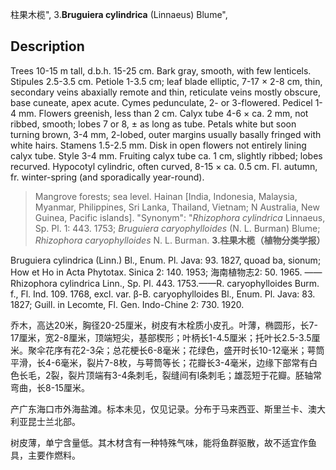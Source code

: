 柱果木榄",
3.**Bruguiera cylindrica** (Linnaeus) Blume",

## Description
Trees 10-15 m tall, d.b.h. 15-25 cm. Bark gray, smooth, with few lenticels. Stipules 2.5-3.5 cm. Petiole 1-3.5 cm; leaf blade elliptic, 7-17 × 2-8 cm, thin, secondary veins abaxially remote and thin, reticulate veins mostly obscure, base cuneate, apex acute. Cymes pedunculate, 2- or 3-flowered. Pedicel 1-4 mm. Flowers greenish, less than 2 cm. Calyx tube 4-6 × ca. 2 mm, not ribbed, smooth; lobes 7 or 8, ± as long as tube. Petals white but soon turning brown, 3-4 mm, 2-lobed, outer margins usually basally fringed with white hairs. Stamens 1.5-2.5 mm. Disk in open flowers not entirely lining calyx tube. Style 3-4 mm. Fruiting calyx tube ca. 1 cm, slightly ribbed; lobes recurved. Hypocotyl cylindric, often curved, 8-15 × ca. 0.5 cm. Fl. autumn, fr. winter-spring (and sporadically year-round).

> Mangrove forests; sea level. Hainan [India, Indonesia, Malaysia, Myanmar, Philippines, Sri Lanka, Thailand, Vietnam; N Australia, New Guinea, Pacific islands].
  "Synonym": "*Rhizophora cylindrica* Linnaeus, Sp. Pl. 1: 443. 1753; *Bruguiera caryophylloides* (N. L. Burman) Blume; *Rhizophora caryophylloides* N. L. Burman.
**3.柱果木榄（植物分类学报）**

Bruguiera cylindrica (Linn.) Bl., Enum. Pl. Java: 93. 1827, quoad ba, sionum; How et Ho in Acta Phytotax. Sinica 2: 140. 1953; 海南植物志2: 50. 1965. ——Rhizophora cylindrica Linn., Sp. Pl. 443. 1753.——R. caryophylloides Burm. f., Fl. Ind. 109. 1768, excl. var. β-B. caryophylloides Bl., Enum. Pl. Java: 83. 1827; Guill. in Lecomte, Fl. Gen. Indo-Chine 2: 730. 1920.

乔木，高达20米，胸径20-25厘米，树皮有木栓质小皮孔。叶薄，椭圆形，长7-17厘米，宽2-8厘米，顶端短尖，基部楔形；叶柄长1-4.5厘米；托叶长2.5-3.5厘米。聚伞花序有花2-3朵；总花梗长6-8毫米；花绿色，盛开时长10-12毫米；萼筒平滑，长4-6毫米，裂片7-8枚，与萼筒等长；花瓣长3-4毫米，边缘下部常有白色长毛，2裂，裂片顶端有3-4条刺毛，裂缝间有l条刺毛；雄蕊短于花瓣。胚轴常弯曲，长8-15厘米。

产广东海口市外海盐滩。标本未见，仅见记录。分布于马来西亚、斯里兰卡、澳大利亚昆士兰北部。

树皮薄，单宁含量低。其木材含有一种特殊气味，能将鱼群驱散，故不适宜作鱼具，主要作燃料。
